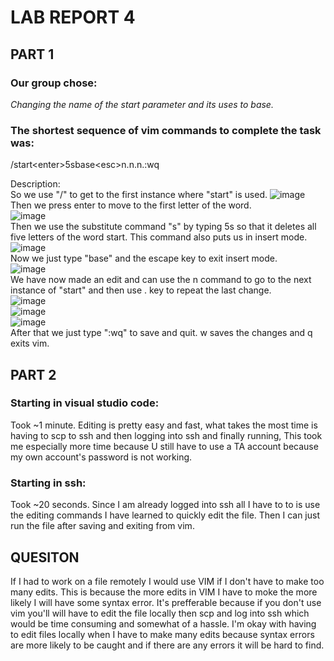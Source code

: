 # LAB REPORT 4 #

## PART 1 ##

### Our group chose: ###
*Changing the name of the start parameter and its uses to base.*
### The shortest sequence of vim commands to complete the task was: ###
/start\<enter>5sbase\<esc>n.n.n.:wq

Description:\
So we use "/" to get to the first instance where "start" is used.
![image](https://user-images.githubusercontent.com/114626503/205428405-01eddaf5-45a5-4de0-b8ae-10d35d39b211.png)\
Then we press enter to move to the first letter of the word.\
![image](https://user-images.githubusercontent.com/114626503/205428567-f5fc8a4a-da43-4656-a1ef-22c2d9a45184.png)\
Then we use the substitute command "s" by typing 5s so that it deletes all five letters of the word start. This command also puts us in insert mode.\
![image](https://user-images.githubusercontent.com/114626503/205428743-7b7043ff-c80d-45e4-86c7-8a71a3d48cc4.png)\
Now we just type "base" and the escape key to exit insert mode.\
![image](https://user-images.githubusercontent.com/114626503/205428792-ed67fc80-cabf-4076-8caf-00fbc9fe19f6.png)\
We have now made an edit and can use the n command to go to the next instance of "start" and then use . key to repeat the last change. \
![image](https://user-images.githubusercontent.com/114626503/205428856-14f1f339-751b-4754-9130-9ea2c49f968d.png)\
![image](https://user-images.githubusercontent.com/114626503/205428865-a95900fa-2441-4bbb-aae9-d1307fc7e442.png)\
![image](https://user-images.githubusercontent.com/114626503/205428876-91fedce2-ae50-4f1d-8df4-1cb03bd18237.png)\
After that we just type ":wq" to save and quit. w saves the changes and q exits vim.



## PART 2 ##
### Starting in visual studio code: ###
Took ~1 minute. Editing is pretty easy and fast, what takes the most time is having to scp to ssh and then logging into ssh and finally running, This took me especially more time because U still have to use a TA account because my own account's password is not working.

### Starting in ssh: ###
Took ~20 seconds. Since I am already logged into ssh all I have to to is use the editing commands I have learned to quickly edit the file. Then I can just run the file after saving and exiting from vim.

## QUESITON ##
If I had to work on a file remotely I would use VIM if I don't have to make too many edits. This is because the more edits in VIM I have to moke the more likely I will have some syntax error. It's prefferable because if you don't use vim you'll will have to edit the file locally then scp and log into ssh which would be time consuming and somewhat of a hassle. I'm okay with having to edit files locally when I have to make many edits because syntax errors are more likely to be caught and if there are any errors it will be hard to find.



